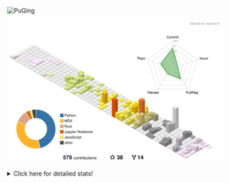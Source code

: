 ![PuQing](https://user-images.githubusercontent.com/27223114/171565019-9a56fae6-b08b-421f-99db-7e830da42371.png)

![](./profile-3d-contrib/profile-season-animate.svg)

<details>
<summary>Click here for detailed stats!</summary>

<!--START_SECTION:waka-->
![Lines of code](https://img.shields.io/badge/From%20Hello%20World%20I%27ve%20Written-1.4%20million%20lines%20of%20code-blue)

**🐱 My GitHub Data** 

> 📦 372.7 kB Used in GitHub's Storage 
 > 
> 🚫 Not Opted to Hire
 > 
> 📜 46 Public Repositories 
 > 
> 🔑 28 Private Repositories 
 > 
**I'm an Early 🐤** 

```text
🌞 Morning                575 commits         ██░░░░░░░░░░░░░░░░░░░░░░░   07.81 % 
🌆 Daytime                3450 commits        ████████████░░░░░░░░░░░░░   46.84 % 
🌃 Evening                1456 commits        █████░░░░░░░░░░░░░░░░░░░░   19.77 % 
🌙 Night                  1885 commits        ██████░░░░░░░░░░░░░░░░░░░   25.59 % 
```


📊 **This Week I Spent My Time On** 

```text
💬 Programming Languages: 
Markdown                 13 hrs 20 mins      █████████████████░░░░░░░░   68.49 % 
Other                    5 hrs 7 mins        ███████░░░░░░░░░░░░░░░░░░   26.32 % 
SSH Config               15 mins             ░░░░░░░░░░░░░░░░░░░░░░░░░   01.32 % 
MDX                      11 mins             ░░░░░░░░░░░░░░░░░░░░░░░░░   01.00 % 
TypeScript               10 mins             ░░░░░░░░░░░░░░░░░░░░░░░░░   00.91 % 

🔥 Editors: 
Obsidian                 13 hrs 16 mins      █████████████████░░░░░░░░   68.17 % 
iTerm2                   3 hrs 53 mins       █████░░░░░░░░░░░░░░░░░░░░   20.02 % 
VS Code                  2 hrs 17 mins       ███░░░░░░░░░░░░░░░░░░░░░░   11.80 % 

💻 Operating System: 
Mac                      18 hrs 24 mins      ████████████████████████░   94.48 % 
Windows                  46 mins             █░░░░░░░░░░░░░░░░░░░░░░░░   04.01 % 
WSL                      17 mins             ░░░░░░░░░░░░░░░░░░░░░░░░░   01.51 % 
```


<!--END_SECTION:waka-->
</details>
